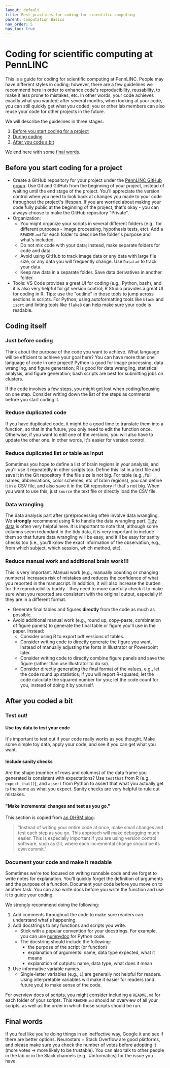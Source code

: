 ```yaml
---
layout: default
title: Best practices for coding for scientific computing
parent: Computation Basics
nav_order: 5
has_toc: true
---
```


# Coding for scientific computing at PennLINC

This is a guide for coding for scientific computing at PennLINC. People may have different styles in coding; however, there are a few guidelines we recommend here in order to enhance code's reproducibility, reusability, to make it less prone to mistakes, etc. In other words, your 
code achieves exactly what you wanted; after several months, when looking at your code, you can still quickly get what you coded; you or other lab members can also reuse your code for other projects in the future.

We will describe the guidelines in three stages: 

1. [Before you start coding for a project](#before-you-start-coding-for-a-project)
2. [During coding](#coding-itself)
3. [After you code a bit](#after-you-coded-a-bit)

We end here with some [final words](#final-words).

## Before you start coding for a project

* Create a GitHub repository for your project under the [PennLINC GitHub group](https://github.com/PennLINC). Use Git and GitHub from the beginning of your project, instead of waiting until the end stage of the project. You'll appreciate the version control when you need to look back at changes you made to your code throughout the project's lifespan. If you are worried about making your code fully public at the beginning of the project, that's okay - you can always choose to make the GitHub repository "Private".
* Organization:
  * You might organize your scripts in several different folders (e.g., for different purposes - image processing, hypothesis tests, etc). Add a `README.md` for each folder to describe the folder's purpose and what's included.
  * Do not mix code with your data; instead, make separate folders for code and data.
  * Avoid using GitHub to track image data or any data with large file size, or any data you will frequently change. Use `DataLad` to track your data.
  * Keep raw data in a separate folder. Save data derivatives in another folder.
* Tools: VS Code provides a great UI for coding (e.g., Python, bash), and it is also very helpful for git version control; R Studio provides a great UI for coding in R. Tips: use the "outline" in those tools to jump across sections in scripts. For Python, using autoformatting tools like  `black` and `isort` and linting tools like `flake8` can help make sure your code is readable.


## Coding itself

### Just before coding
Think about the purpose of the code you want to achieve.
What language will be efficient to achieve your goal here?
You can have more than one language of code in one project!
Python is good for image processing, data wrangling, and figure generation; R is good for data wrangling, statistical analysis, and figure generation; bash scripts are best for submitting jobs on clusters.

If the code involves a few steps, you might get lost when coding/focusing on one step. Consider writing down the list of the steps as comments before you start coding it.

### Reduce duplicated code
If you have duplicated code, it might be a good time to translate them into a function, so that in the future, you only need to edit the function once. Otherwise, if you want to edit one of the versions, you will also have to update the other one. In other words, it's easier for version control.

### Reduce duplicated list or table as input
Sometimes you hope to define a list of brain regions in your analysis, and you'll use it repeatedly in other scripts too. Define this list in a text file and save it in the Git repository if the file size is not big. For table (e.g., full names, abbreviations, color schemes, etc of brain regions), you can define it in a CSV file, and also save it in the Git repository if that's not big. When you want to use this, just `source` the text file or directly load the CSV file.


### Data wrangling
The data analysis part after (pre)processing often involve data wrangling.
We **strongly** recommend using R to handle the data wrangling part.
[Tidy data](https://r4ds.had.co.nz/tidy-data.html) is often very helpful here.
It is important to note that, although some columns seem redundant in the tidy data, 
it is very important to include them so that future data wrangling will be easy, 
and it'll be easy for sanity checks too 
(i.e., you'll know the exact information of the observation, 
e.g., from which subject, which session, which method, etc).

### Reduce manual work and additional brain work!!!
This is very important.
Manual work (e.g., manually counting or changing numbers) increases risk of mistakes and reduces the confidence of what you reported in the manuscript.
In addition, it will also increase the burden for the reproducibility buddy - they need to more carefully check it to make sure what you reported are consistent with the original output, especially if they are in a different format.

* Generate final tables and figures **directly** from the code as much as possible.
* Avoid additional manual work (e.g., round up, copy-paste, combination of figure panels) to generate the final table or figure you'll use in the paper. Instead:
  * Consider using R to export pdf versions of tables.
  * Consider writing code to directly generate the figure you want, instead of manually adjusting the fonts in Illustrator or Powerpoint later.
  * Consider writing code to directly combine figure panels and save the figure (rather than use Illustrator to do so).
  * Consider directly generating the final format of the values, e.g., let the code round up statistics; if you will report R-squared, let the code calculate the squared number for you; let the code count for you, instead of doing it by yourself.

## After you coded a bit

### Test out!

#### Use toy data to test your code
It's important to test out if your code really works as you thought.
Make some simple toy data, apply your code, and see if you can get what you want.

#### Include sanity checks
Are the shape (number of rows and columns) of the data frame you generated is consistent with expectations?
Use `testthat` from R (e.g., `expect_that()`), and `assert` from Python to assert that what you actually get is the same as what you expect.
Sanity checks are very helpful to rule out mistakes.

#### "Make incremental changes and test as you go."
This section is copied from [an OHBM blog](https://www.ohbmtrainees.com/blog-overview/2023/2/10/coding-best-practices-for-academia-bridging-the-gap-between-research-and-industry):

> "Instead of writing your entire code at once, make small changes and test each step as you go. This approach will make debugging much easier. This is especially important if you are using version control software, such as Git, where each incremental change should be its own commit."


### Document your code and make it readable
Sometimes we're too focused on writing runnable code and we forget to write notes for explanation.
You'll quickly forget the definition of arguments and the purpose of a function.
Document your code before you move on to another task.
You can also write docs before you write the function and use it to guide your coding.

We strongly recommend doing the following:

1. Add comments throughout the code to make sure readers can understand what's happening.
2. Add docstrings to any functions and scripts you write.
    - Stick with a popular convention for your docstrings. For example, you can use [numpydoc](https://numpydoc.readthedocs.io/en/latest/index.html) for Python code.
    - The docstring should include the following: 
        - the purpose of the script (or function)
        - explanation of arguments: name, data type expected, what it means
        - explanation of outputs: name, data type, what does it mean
3. Use informative variable names.
    - Single-letter variables (e.g., `i`) are generally not helpful for readers. Using interpretable variables will make it easier for readers (and future you) to make sense of the code.

For overview docs of scripts, you might consider including a `README.md` for each folder of your scripts.
This `README.md` should an overview of all your scripts, as well as the order in which those scripts should be run.


## Final words
If you feel like you're doing things in an ineffective way, Google it and see if there are better options. Neurostars + Stack Overflow are good platforms, and please make sure you check the number of votes before adopting it (more votes -> more likely to be trustable). You can also talk to other people in the lab or in the Slack channels (e.g., #informatics) for the issue you have.

